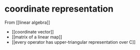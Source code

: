 # coordinate representation
From [[linear algebra]]

- [[coordinate vector]]
- [[matrix of a linear map]]
- [[every operator has upper-triangular representation over C]]
